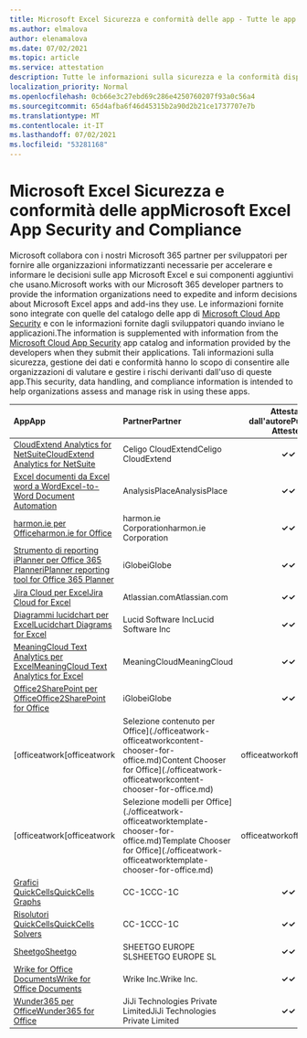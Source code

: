```yaml
---
title: Microsoft Excel Sicurezza e conformità delle app - Tutte le app
ms.author: elmalova
author: elenamalova
ms.date: 07/02/2021
ms.topic: article
ms.service: attestation
description: Tutte le informazioni sulla sicurezza e la conformità disponibili per tutte Microsoft Excel app.
localization_priority: Normal
ms.openlocfilehash: 0cb66e3c27ebd69c286e4250760207f93a0c56a4
ms.sourcegitcommit: 65d4afba6f46d45315b2a90d2b21ce1737707e7b
ms.translationtype: MT
ms.contentlocale: it-IT
ms.lasthandoff: 07/02/2021
ms.locfileid: "53281168"
---
```

# <a name="microsoft-excel-app-security-and-compliance"></a><span data-ttu-id="c0c25-103">Microsoft Excel Sicurezza e conformità delle app</span><span class="sxs-lookup"><span data-stu-id="c0c25-103">Microsoft Excel App Security and Compliance</span></span>

<span data-ttu-id="c0c25-104">Microsoft collabora con i nostri Microsoft 365 partner per sviluppatori per fornire alle organizzazioni informatizzanti necessarie per accelerare e informare le decisioni sulle app Microsoft Excel e sui componenti aggiuntivi che usano.</span><span class="sxs-lookup"><span data-stu-id="c0c25-104">Microsoft works with our Microsoft 365 developer partners to provide the information organizations need to expedite and inform decisions about Microsoft Excel apps and add-ins they use.</span></span> <span data-ttu-id="c0c25-105">Le informazioni fornite sono integrate con quelle del catalogo delle app di [Microsoft Cloud App Security](https://www.microsoft.com/en-us/enterprise-mobility-security/cloud-app-security) e con le informazioni fornite dagli sviluppatori quando inviano le applicazioni.</span><span class="sxs-lookup"><span data-stu-id="c0c25-105">The information is supplemented with information from the [Microsoft Cloud App Security](https://www.microsoft.com/en-us/enterprise-mobility-security/cloud-app-security) app catalog and information provided by the developers when they submit their applications.</span></span> <span data-ttu-id="c0c25-106">Tali informazioni sulla sicurezza, gestione dei dati e conformità hanno lo scopo di consentire alle organizzazioni di valutare e gestire i rischi derivanti dall'uso di queste app.</span><span class="sxs-lookup"><span data-stu-id="c0c25-106">This security, data handling, and compliance information is intended to help organizations assess and manage risk in using these apps.</span></span>

| <span data-ttu-id="c0c25-107">**App**</span><span class="sxs-lookup"><span data-stu-id="c0c25-107">**App**</span></span> | <span data-ttu-id="c0c25-108">**Partner**</span><span class="sxs-lookup"><span data-stu-id="c0c25-108">**Partner**</span></span> | <span data-ttu-id="c0c25-109">**Attestata dall'autore**</span><span class="sxs-lookup"><span data-stu-id="c0c25-109">**Publisher Attested**</span></span> | <span data-ttu-id="c0c25-110">**Certificata**</span><span class="sxs-lookup"><span data-stu-id="c0c25-110">**Certified**</span></span> |
|:--------|:------------|:----------------------:|:-------------:|
| [<span data-ttu-id="c0c25-111">CloudExtend Analytics for NetSuite</span><span class="sxs-lookup"><span data-stu-id="c0c25-111">CloudExtend Analytics for NetSuite</span></span>](./celigo-cloudextend-analytics-for-netsuite.md) | <span data-ttu-id="c0c25-112">Celigo CloudExtend</span><span class="sxs-lookup"><span data-stu-id="c0c25-112">Celigo CloudExtend</span></span> | <span data-ttu-id="c0c25-113">**✓**</span><span class="sxs-lookup"><span data-stu-id="c0c25-113">**✓**</span></span> |  |
| [<span data-ttu-id="c0c25-114">Excel documenti da Excel word a Word</span><span class="sxs-lookup"><span data-stu-id="c0c25-114">Excel-to-Word Document Automation</span></span>](./analysisplace-excel-to-word-document-automation.md) | <span data-ttu-id="c0c25-115">AnalysisPlace</span><span class="sxs-lookup"><span data-stu-id="c0c25-115">AnalysisPlace</span></span> | <span data-ttu-id="c0c25-116">**✓**</span><span class="sxs-lookup"><span data-stu-id="c0c25-116">**✓**</span></span> |  |
| [<span data-ttu-id="c0c25-117">harmon.ie per Office</span><span class="sxs-lookup"><span data-stu-id="c0c25-117">harmon.ie for Office</span></span>](./harmonie-corporation-for-office.md) | <span data-ttu-id="c0c25-118">harmon.ie Corporation</span><span class="sxs-lookup"><span data-stu-id="c0c25-118">harmon.ie Corporation</span></span> | <span data-ttu-id="c0c25-119">**✓**</span><span class="sxs-lookup"><span data-stu-id="c0c25-119">**✓**</span></span> |  |
| [<span data-ttu-id="c0c25-120">Strumento di reporting iPlanner per Office 365 Planner</span><span class="sxs-lookup"><span data-stu-id="c0c25-120">iPlanner reporting tool for Office 365 Planner</span></span>](./iglobe-iplanner-reporting-tool-for-office-365-planner.md) | <span data-ttu-id="c0c25-121">iGlobe</span><span class="sxs-lookup"><span data-stu-id="c0c25-121">iGlobe</span></span> | <span data-ttu-id="c0c25-122">**✓**</span><span class="sxs-lookup"><span data-stu-id="c0c25-122">**✓**</span></span> | <img alt="Certified application badge" src="../media/certified-badge.png" height="25" width="25" /> |
| [<span data-ttu-id="c0c25-123">Jira Cloud per Excel</span><span class="sxs-lookup"><span data-stu-id="c0c25-123">Jira Cloud for Excel</span></span>](./atlassiancom-jira-cloud-for-excel.md) | <span data-ttu-id="c0c25-124">Atlassian.com</span><span class="sxs-lookup"><span data-stu-id="c0c25-124">Atlassian.com</span></span> | <span data-ttu-id="c0c25-125">**✓**</span><span class="sxs-lookup"><span data-stu-id="c0c25-125">**✓**</span></span> |  |
| [<span data-ttu-id="c0c25-126">Diagrammi lucidchart per Excel</span><span class="sxs-lookup"><span data-stu-id="c0c25-126">Lucidchart Diagrams for Excel</span></span>](./lucid-software-inc-lucidchart-diagrams-for-excel.md) | <span data-ttu-id="c0c25-127">Lucid Software Inc</span><span class="sxs-lookup"><span data-stu-id="c0c25-127">Lucid Software Inc</span></span> | <span data-ttu-id="c0c25-128">**✓**</span><span class="sxs-lookup"><span data-stu-id="c0c25-128">**✓**</span></span> |  |
| [<span data-ttu-id="c0c25-129">MeaningCloud Text Analytics per Excel</span><span class="sxs-lookup"><span data-stu-id="c0c25-129">MeaningCloud Text Analytics for Excel</span></span>](./meaningcloud-text-analytics-for-excel.md) | <span data-ttu-id="c0c25-130">MeaningCloud</span><span class="sxs-lookup"><span data-stu-id="c0c25-130">MeaningCloud</span></span> | <span data-ttu-id="c0c25-131">**✓**</span><span class="sxs-lookup"><span data-stu-id="c0c25-131">**✓**</span></span> |  |
| [<span data-ttu-id="c0c25-132">Office2SharePoint per Office</span><span class="sxs-lookup"><span data-stu-id="c0c25-132">Office2SharePoint for Office</span></span>](./iglobe-office2sharepoint-for-office.md) | <span data-ttu-id="c0c25-133">iGlobe</span><span class="sxs-lookup"><span data-stu-id="c0c25-133">iGlobe</span></span> | <span data-ttu-id="c0c25-134">**✓**</span><span class="sxs-lookup"><span data-stu-id="c0c25-134">**✓**</span></span> | <img alt="Certified application badge" src="../media/certified-badge.png" height="25" width="25" /> |
| <span data-ttu-id="c0c25-135">[officeatwork</span><span class="sxs-lookup"><span data-stu-id="c0c25-135">[officeatwork</span></span> | <span data-ttu-id="c0c25-136">Selezione contenuto per Office](./officeatwork-officeatworkcontent-chooser-for-office.md)</span><span class="sxs-lookup"><span data-stu-id="c0c25-136">Content Chooser for Office](./officeatwork-officeatworkcontent-chooser-for-office.md)</span></span> | <span data-ttu-id="c0c25-137">officeatwork</span><span class="sxs-lookup"><span data-stu-id="c0c25-137">officeatwork</span></span> | <span data-ttu-id="c0c25-138">**✓**</span><span class="sxs-lookup"><span data-stu-id="c0c25-138">**✓**</span></span> | <img alt="Certified application badge" src="../media/certified-badge.png" height="25" width="25" /> |
| <span data-ttu-id="c0c25-139">[officeatwork</span><span class="sxs-lookup"><span data-stu-id="c0c25-139">[officeatwork</span></span> | <span data-ttu-id="c0c25-140">Selezione modelli per Office](./officeatwork-officeatworktemplate-chooser-for-office.md)</span><span class="sxs-lookup"><span data-stu-id="c0c25-140">Template Chooser for Office](./officeatwork-officeatworktemplate-chooser-for-office.md)</span></span> | <span data-ttu-id="c0c25-141">officeatwork</span><span class="sxs-lookup"><span data-stu-id="c0c25-141">officeatwork</span></span> | <span data-ttu-id="c0c25-142">**✓**</span><span class="sxs-lookup"><span data-stu-id="c0c25-142">**✓**</span></span> | <img alt="Certified application badge" src="../media/certified-badge.png" height="25" width="25" /> |
| [<span data-ttu-id="c0c25-143">Grafici QuickCells</span><span class="sxs-lookup"><span data-stu-id="c0c25-143">QuickCells Graphs</span></span>](./cc-1c-quickcells-graphs.md) | <span data-ttu-id="c0c25-144">CC-1C</span><span class="sxs-lookup"><span data-stu-id="c0c25-144">CC-1C</span></span> | <span data-ttu-id="c0c25-145">**✓**</span><span class="sxs-lookup"><span data-stu-id="c0c25-145">**✓**</span></span> |  |
| [<span data-ttu-id="c0c25-146">Risolutori QuickCells</span><span class="sxs-lookup"><span data-stu-id="c0c25-146">QuickCells Solvers</span></span>](./cc-1c-quickcells-solvers.md) | <span data-ttu-id="c0c25-147">CC-1C</span><span class="sxs-lookup"><span data-stu-id="c0c25-147">CC-1C</span></span> | <span data-ttu-id="c0c25-148">**✓**</span><span class="sxs-lookup"><span data-stu-id="c0c25-148">**✓**</span></span> |  |
| [<span data-ttu-id="c0c25-149">Sheetgo</span><span class="sxs-lookup"><span data-stu-id="c0c25-149">Sheetgo</span></span>](./sheetgo-europe-sl.md) | <span data-ttu-id="c0c25-150">SHEETGO EUROPE SL</span><span class="sxs-lookup"><span data-stu-id="c0c25-150">SHEETGO EUROPE SL</span></span> | <span data-ttu-id="c0c25-151">**✓**</span><span class="sxs-lookup"><span data-stu-id="c0c25-151">**✓**</span></span> |  |
| [<span data-ttu-id="c0c25-152">Wrike for Office Documents</span><span class="sxs-lookup"><span data-stu-id="c0c25-152">Wrike for Office Documents</span></span>](./wrike-inc-for-office-documents.md) | <span data-ttu-id="c0c25-153">Wrike Inc.</span><span class="sxs-lookup"><span data-stu-id="c0c25-153">Wrike Inc.</span></span> | <span data-ttu-id="c0c25-154">**✓**</span><span class="sxs-lookup"><span data-stu-id="c0c25-154">**✓**</span></span> | <img alt="Certified application badge" src="../media/certified-badge.png" height="25" width="25" /> |
| [<span data-ttu-id="c0c25-155">Wunder365 per Office</span><span class="sxs-lookup"><span data-stu-id="c0c25-155">Wunder365 for Office</span></span>](./jiji-technologies-private-limited-wunder365-for-office.md) | <span data-ttu-id="c0c25-156">JiJi Technologies Private Limited</span><span class="sxs-lookup"><span data-stu-id="c0c25-156">JiJi Technologies Private Limited</span></span> | <span data-ttu-id="c0c25-157">**✓**</span><span class="sxs-lookup"><span data-stu-id="c0c25-157">**✓**</span></span> |  |
